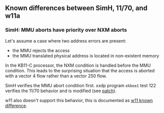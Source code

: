 ## Known differences between SimH, 11/70, and w11a

### SimH: MMU aborts have priority over NXM aborts

Let's assume a case where two address errors are present:
- the MMU rejects the access
- the MMU translated physical address is located in non-existent memory

In the KB11-C processor, the NXM condition is handled before the MMU condition.
This leads to the surprising situation that the access is aborted with a
vector 4 flow rather than a vector 250 flow.

SimH verifies the MMU abort condition first. xxdp program `ekbee1` test 122
verifies the 11/70 behavior and is modified
(see [patch](../tools/xxdp/ekbee1_patch_1170.scmd)).

w11 also doesn't support this behavior, this is documented as
[w11 known difference](w11a_diff_70_mmu_nxm_prio.md).
